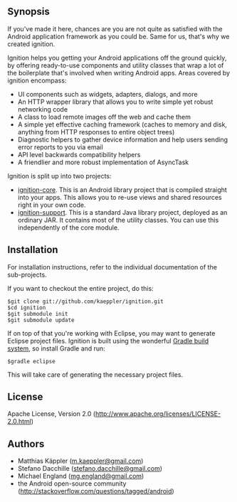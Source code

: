 ## Synopsis
If you've made it here, chances are you are not quite as satisfied with the Android application framework as you could be. Same for us, that's why we created ignition.

Ignition helps you getting your Android applications off the ground quickly, by offering ready-to-use components and utility classes that wrap a lot of the boilerplate that's involved when writing Android apps. Areas covered by ignition encompass:

 * UI components such as widgets, adapters, dialogs, and more
 * An HTTP wrapper library that allows you to write simple yet robust networking code
 * A class to load remote images off the web and cache them
 * A simple yet effective caching framework (caches to memory and disk, anything from HTTP responses to entire object trees)
 * Diagnostic helpers to gather device information and help users sending error reports to you via email
 * API level backwards compatibility helpers
 * A friendlier and more robust implementation of AsyncTask

Ignition is split up into two projects:

 * [ignition-core](https://github.com/kaeppler/ignition-core). This is an Android library project that is compiled straight into your apps. This allows you to re-use views and shared resources right in your own code.
 * [ignition-support](https://github.com/kaeppler/ignition-support). This is a standard Java library project, deployed as an ordinary JAR. It contains most of the utility classes. You can use this independently of the core module.

## Installation
 For installation instructions, refer to the individual documentation of the sub-projects.

 If you want to checkout the entire project, do this:

```
$git clone git://github.com/kaeppler/ignition.git
$cd ignition
$git submodule init
$git submodule update
```

If on top of that you're working with Eclipse, you may want to generate Eclipse project files. Ignition is built using the wonderful [Gradle build system](http://www.gradle.org), so install Gradle and run:
```
$gradle eclipse
```
This will take care of generating the necessary project files.

## License
Apache License, Version 2.0 (http://www.apache.org/licenses/LICENSE-2.0.html)

## Authors
 * Matthias Käppler (m.kaeppler@gmail.com)
 * Stefano Dacchille (stefano.dacchille@gmail.com)
 * Michael England (mg.england@gmail.com)
 * the Android open-source community (http://stackoverflow.com/questions/tagged/android)
